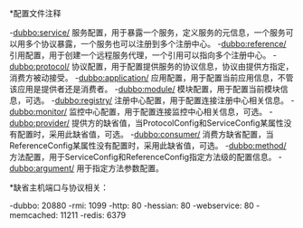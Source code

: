 *配置文件注释

-<dubbo:service/> 服务配置，用于暴露一个服务，定义服务的元信息，一个服务可以用多个协议暴露，一个服务也可以注册到多个注册中心。
-<dubbo:reference/> 引用配置，用于创建一个远程服务代理，一个引用可以指向多个注册中心。
-<dubbo:protocol/> 协议配置，用于配置提供服务的协议信息，协议由提供方指定，消费方被动接受。
-<dubbo:application/> 应用配置，用于配置当前应用信息，不管该应用是提供者还是消费者。
-<dubbo:module/> 模块配置，用于配置当前模块信息，可选。
-<dubbo:registry/> 注册中心配置，用于配置连接注册中心相关信息。
-<dubbo:monitor/> 监控中心配置，用于配置连接监控中心相关信息，可选。
-<dubbo:provider/> 提供方的缺省值，当ProtocolConfig和ServiceConfig某属性没有配置时，采用此缺省值，可选。
-<dubbo:consumer/> 消费方缺省配置，当ReferenceConfig某属性没有配置时，采用此缺省值，可选。
-<dubbo:method/> 方法配置，用于ServiceConfig和ReferenceConfig指定方法级的配置信息。
-<dubbo:argument/> 用于指定方法参数配置。

*缺省主机端口与协议相关：

-dubbo: 20880
-rmi: 1099
-http: 80
-hessian: 80
-webservice: 80
-memcached: 11211
-redis: 6379
